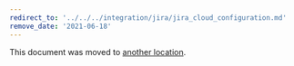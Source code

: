 ```yaml
---
redirect_to: '../../../integration/jira/jira_cloud_configuration.md'
remove_date: '2021-06-18'
---
```


This document was moved to [another location](../../../integration/jira/jira_cloud_configuration.md).

<!-- This redirect file can be deleted after <2021-06-18>. -->
<!-- Before deletion, see: https://docs.gitlab.com/ee/development/documentation/#move-or-rename-a-page -->
